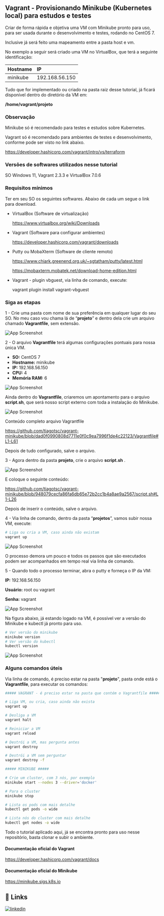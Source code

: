 ﻿
## Vagrant - Provisionando Minikube (Kubernetes local) para estudos e testes

Criar de forma rápida e objetiva uma VM com Minikube pronto para uso, para ser usada durante o desenvolvimento e testes, rodando no CentOS 7.

Inclusive já será feito uma mapeamento entre a pasta host e vm.

No exemplo a seguir será criado uma VM no VirtualBox, que terá a seguinte identificação:

| Hostname   | IP       |
| :---------- | :--------- |
| minikube | 192.168.56.150 |

Tudo que for implementado ou criado na pasta raiz desse tutorial, já ficará disponível dentro do diretório da VM em:

**/home/vagrant/projeto**

### Observação

Minikube só é recomendado para testes e estudos sobre Kubernetes.

Vagrant só é recomendado para ambientes de testes e desenvolvimento, conforme pode ser visto no link abaixo.

https://developer.hashicorp.com/vagrant/intro/vs/terraform

### Versões de softwares utilizados nesse tutorial

SO Windows 11, Vagrant 2.3.3 e VirtualBox 7.0.6

### Requisitos mínimos

Ter em seu SO os seguintes softwares.
Abaixo de cada um segue o link para download.

- VirtualBox (Software de virtualização)

  https://www.virtualbox.org/wiki/Downloads

- Vagrant (Software para configurar ambientes)

  https://developer.hashicorp.com/vagrant/downloads

- Putty ou MobaXterm (Software de cliente remoto)

  https://www.chiark.greenend.org.uk/~sgtatham/putty/latest.html

  https://mobaxterm.mobatek.net/download-home-edition.html

- Vagrant - plugin vbguest, via linha de comando, execute:

  vagrant plugin install vagrant-vbguest

### Siga as etapas

1 - Crie uma pasta com nome de sua preferência em qualquer lugar do seu SO. No meu caso vou chama lá de “**projeto**” e dentro dela crie um arquivo chamado **Vagrantfile**, sem extensão.

![App Screenshot](images/img1.png)

2 - O arquivo **Vagrantfile** terá algumas configurações pontuais para nossa única VM.

- **SO:** CentOS 7
- **Hostname:** minikube
- **IP:** 192.168.56.150
- **CPU:** 4
- **Memória RAM:** 6

![App Screenshot](images/img2.png)

Ainda dentro do **Vagrantfile**, criaremos um apontamento para o arquivo **script.sh**, que será nosso script externo com toda a instalação do Minikube.

![App Screenshot](images/img3.png)

Conteúdo completo arquivo Vagrantfile

https://github.com/tiagotsc/vagrant-minikube/blob/dad0f0990808d7711e0f0c9ea7996f1de4c22123/Vagrantfile#L1-L61

Depois de tudo configurado, salve o arquivo.

3 - Agora dentro da pasta **projeto**, crie o arquivo **script.sh** .

![App Screenshot](images/img4.png)

E coloque o seguinte conteúdo:

https://github.com/tiagotsc/vagrant-minikube/blob/948079cecfa86fa6db65e72b2cc1b4a8ae9a2567/script.sh#L1-L26

Depois de inserir o conteúdo, salve o arquivo.

4 - Via linha de comando, dentro da pasta “**projetos**”, vamos subir nossa VM, execute:

```bash
# Liga ou cria a VM, caso ainda não existam
vagrant up
```

![App Screenshot](images/img5.png)

O processo demora um pouco e todos os passos que são executados podem ser acompanhados em tempo real via linha de comando.

5 - Quando todo o processo terminar, abra o putty e forneça o IP da VM:

**IP:** 192.168.56.150

**Usuário:** root ou vagrant

**Senha:** vagrant

![App Screenshot](images/img6.png)

Na figura abaixo, já estando logado na VM, é possível ver a versão do Minikube e kubectl já pronto para uso.

```bash
# Ver versão do minikube
minikube version
# Ver versão do kubectl
kubectl version
```

![App Screenshot](images/img7.png)

### Alguns comandos úteis

Via linha de comando, é preciso estar na pasta "**projeto**", pasta onde está o **Vagrantfile**,  para executar os comandos:

```bash
##### VAGRANT - é preciso estar na pasta que contém o Vagrantfile #####

# Liga VM, ou cria, caso ainda não exista
vagrant up

# Desliga a VM
vagrant halt

# Reiniciar a VM
vagrant reload

# Destrói a VM, mas pergunta antes
vagrant destroy

# Destrói a VM sem perguntar
vagrant destroy -f

##### MINIKUBE #####

# Crie um cluster, com 3 nós, por exemplo
minikube start --nodes 3 --driver='docker'

# Para o cluster
minikube stop

# Lista os pods com mais detalhe
kubectl get pods -o wide

# Lista nós do cluster com mais detalhe
kubectl get nodes -o wide
```

Todo o tutorial aplicado aqui, já se encontra pronto para uso nesse repositório, basta clonar e subir o ambiente.

#### Documentação oficial do Vagrant

https://developer.hashicorp.com/vagrant/docs

#### Documentação oficial do Minikube
https://minikube.sigs.k8s.io

## 🔗 Links
[![linkedin](https://img.shields.io/badge/linkedin-0A66C2?style=for-the-badge&logo=linkedin&logoColor=white)](https://www.linkedin.com/in/tiago-s-costa)
